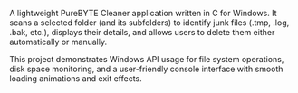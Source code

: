 A lightweight PureBYTE Cleaner application written in C for Windows.
It scans a selected folder (and its subfolders) to identify junk files (.tmp, .log, .bak, etc.), displays their details, and allows users to delete them either automatically or manually.

This project demonstrates Windows API usage for file system operations, disk space monitoring, and a user-friendly console interface with smooth loading animations and exit effects.
